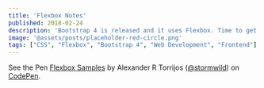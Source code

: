 ```yaml
---
title: 'Flexbox Notes'
published: 2018-02-24
description: 'Bootstrap 4 is released and it uses Flexbox. Time to get up to speed on this useful css module.'
image: '@assets/posts/placeholder-red-circle.png'
tags: ["CSS", "Flexbox", "Bootstrap 4", "Web Development", "Frontend"]
---
```


<p data-height="2381" data-theme-id="0" data-slug-hash="gvjMvm" data-default-tab="result" data-user="stormwild" data-embed-version="2" data-pen-title="Flexbox Samples" class="codepen">See the Pen <a href="https://codepen.io/stormwild/pen/gvjMvm/">Flexbox Samples</a> by Alexander R Torrijos (<a href="https://codepen.io/stormwild">@stormwild</a>) on <a href="https://codepen.io">CodePen</a>.</p>
<script async src="https://static.codepen.io/assets/embed/ei.js"></script>
